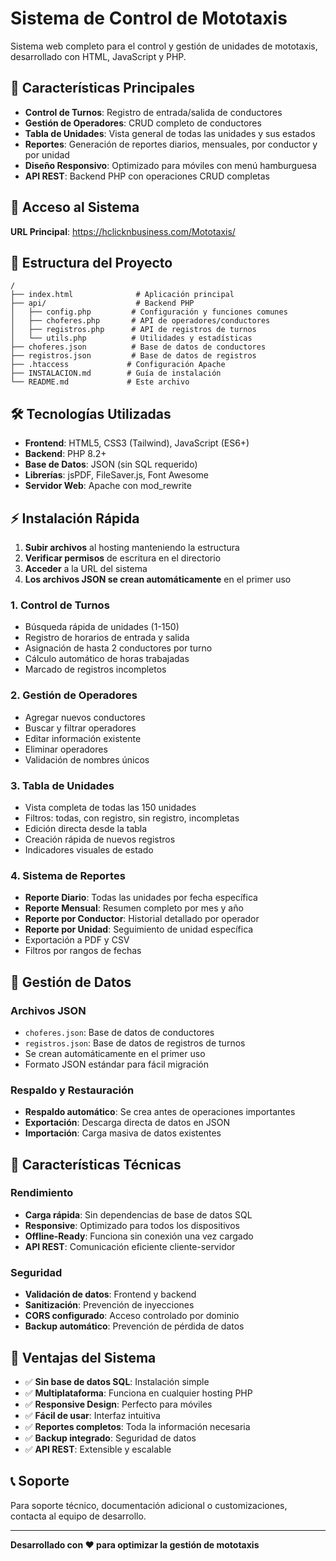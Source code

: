 # Sistema de Control de Mototaxis

Sistema web completo para el control y gestión de unidades de mototaxis, desarrollado con HTML, JavaScript y PHP.

## 🚀 Características Principales

- **Control de Turnos**: Registro de entrada/salida de conductores
- **Gestión de Operadores**: CRUD completo de conductores  
- **Tabla de Unidades**: Vista general de todas las unidades y sus estados
- **Reportes**: Generación de reportes diarios, mensuales, por conductor y por unidad
- **Diseño Responsivo**: Optimizado para móviles con menú hamburguesa
- **API REST**: Backend PHP con operaciones CRUD completas

## 📱 Acceso al Sistema

**URL Principal**: https://hclicknbusiness.com/Mototaxis/

## 📁 Estructura del Proyecto

```
/
├── index.html              # Aplicación principal
├── api/                    # Backend PHP
│   ├── config.php         # Configuración y funciones comunes
│   ├── choferes.php       # API de operadores/conductores  
│   ├── registros.php      # API de registros de turnos
│   └── utils.php          # Utilidades y estadísticas
├── choferes.json          # Base de datos de conductores
├── registros.json         # Base de datos de registros
├── .htaccess             # Configuración Apache
├── INSTALACION.md        # Guía de instalación
└── README.md             # Este archivo
```

## 🛠 Tecnologías Utilizadas

- **Frontend**: HTML5, CSS3 (Tailwind), JavaScript (ES6+)
- **Backend**: PHP 8.2+ 
- **Base de Datos**: JSON (sin SQL requerido)
- **Librerías**: jsPDF, FileSaver.js, Font Awesome
- **Servidor Web**: Apache con mod_rewrite

## ⚡ Instalación Rápida

1. **Subir archivos** al hosting manteniendo la estructura
2. **Verificar permisos** de escritura en el directorio
3. **Acceder** a la URL del sistema
4. **Los archivos JSON se crean automáticamente** en el primer uso

### 1. **Control de Turnos**
- Búsqueda rápida de unidades (1-150)
- Registro de horarios de entrada y salida
- Asignación de hasta 2 conductores por turno
- Cálculo automático de horas trabajadas
- Marcado de registros incompletos

### 2. **Gestión de Operadores**
- Agregar nuevos conductores
- Buscar y filtrar operadores
- Editar información existente
- Eliminar operadores
- Validación de nombres únicos

### 3. **Tabla de Unidades**
- Vista completa de todas las 150 unidades
- Filtros: todas, con registro, sin registro, incompletas
- Edición directa desde la tabla
- Creación rápida de nuevos registros
- Indicadores visuales de estado

### 4. **Sistema de Reportes**
- **Reporte Diario**: Todas las unidades por fecha específica
- **Reporte Mensual**: Resumen completo por mes y año
- **Reporte por Conductor**: Historial detallado por operador
- **Reporte por Unidad**: Seguimiento de unidad específica
- Exportación a PDF y CSV
- Filtros por rangos de fechas

## 💾 Gestión de Datos

### Archivos JSON
- `choferes.json`: Base de datos de conductores
- `registros.json`: Base de datos de registros de turnos
- Se crean automáticamente en el primer uso
- Formato JSON estándar para fácil migración

### Respaldo y Restauración
- **Respaldo automático**: Se crea antes de operaciones importantes
- **Exportación**: Descarga directa de datos en JSON
- **Importación**: Carga masiva de datos existentes

## 🔧 Características Técnicas

### Rendimiento
- **Carga rápida**: Sin dependencias de base de datos SQL
- **Responsive**: Optimizado para todos los dispositivos
- **Offline-Ready**: Funciona sin conexión una vez cargado
- **API REST**: Comunicación eficiente cliente-servidor

### Seguridad
- **Validación de datos**: Frontend y backend
- **Sanitización**: Prevención de inyecciones
- **CORS configurado**: Acceso controlado por dominio
- **Backup automático**: Prevención de pérdida de datos

## 🌟 Ventajas del Sistema

- ✅ **Sin base de datos SQL**: Instalación simple
- ✅ **Multiplataforma**: Funciona en cualquier hosting PHP
- ✅ **Responsive Design**: Perfecto para móviles
- ✅ **Fácil de usar**: Interfaz intuitiva
- ✅ **Reportes completos**: Toda la información necesaria
- ✅ **Backup integrado**: Seguridad de datos
- ✅ **API REST**: Extensible y escalable

## 📞 Soporte

Para soporte técnico, documentación adicional o customizaciones, contacta al equipo de desarrollo.

---

**Desarrollado con ❤️ para optimizar la gestión de mototaxis**
